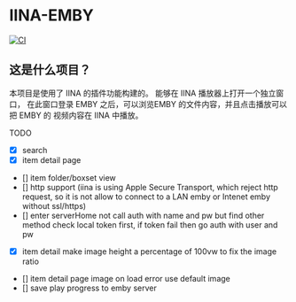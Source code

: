 # IINA-EMBY

[![CI](https://github.com/qinyuhang/iina-emby/actions/workflows/ci.yml/badge.svg)](https://github.com/qinyuhang/iina-emby/actions/workflows/ci.yml)

## 这是什么项目？
本项目是使用了 IINA 的插件功能构建的。
能够在 IINA 播放器上打开一个独立窗口，
在此窗口登录 EMBY 之后，可以浏览EMBY
的文件内容，并且点击播放可以把 EMBY 的
视频内容在 IINA 中播放。

TODO
- [x] search
- [x] item detail page
- [] item folder/boxset view
- [] http support (iina is using Apple Secure Transport,
which reject http request, so it is not allow to connect
to a LAN emby or Intenet emby without ssl/https)
- [] enter serverHome not call auth with name and pw but 
find other method check local token first, if token fail
then go auth with user and pw
- [x] item detail make image height a percentage of 100vw
to fix the image ratio
- [] item detail page image on load error use default image
- [] save play progress to emby server
